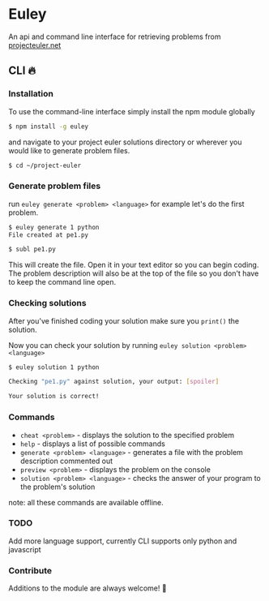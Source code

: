 # Euley

An api and command line interface for retrieving problems from [projecteuler.net](http://projecteuler.net)

## CLI :fire:

### Installation

To use the command-line interface simply install the npm module globally

```bash
$ npm install -g euley
```

and navigate to your project euler solutions directory or wherever you would like to generate problem files.

```bash
$ cd ~/project-euler
```


### Generate problem files
run `euley generate <problem> <language>` for example let's do the first problem.

```bash
$ euley generate 1 python
File created at pe1.py

$ subl pe1.py
```

This will create the file. Open it in your text editor so you can begin coding. The problem description will also be at the top of the file so you don't have to keep the command line open. 


### Checking solutions
After you've finished coding your solution make sure you ` print() ` the solution.

Now you can check your solution by running ` euley solution <problem> <language> `

```bash
$ euley solution 1 python

Checking "pe1.py" against solution, your output: [spoiler]

Your solution is correct!
```

### Commands
* ` cheat <problem> ` - displays the solution to the specified problem
* ` help ` - displays a list of possible commands
* ` generate <problem> <language> ` - generates a file with the problem description commented out
* ` preview <problem> ` - displays the problem on the console 
* ` solution <problem> <language> ` - checks the answer of your program to the problem's solution

note: all these commands are available offline.

### TODO
Add more language support, currently CLI supports only python and javascript

### Contribute
Additions to the module are always welcome! :raised_hands:

